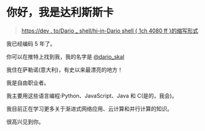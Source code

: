 # 你好，我是达利斯斯卡

> [https://dev . to/Dario _ shell/hi-in-Dario shell { 1ch 4080 ff }的缩写形式](https://dev.to/dario_skal/hi-im-darioskal)

我已经编码 5 年了。

你可以在推特上找到我，我的名字是 [@dario_skal](https://twitter.com/dario_skal)

我住在萨勒诺(意大利)，有史以来最漂亮的地方！

我是自由职业者。

我主要用这些语言编程:Python、JavaScript、Java 和 C(是的，我会)。

我目前正在学习更多关于渐进式网络应用、云计算和并行计算的知识。

很高兴见到你。